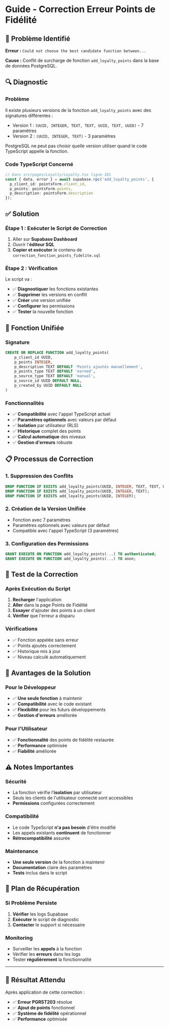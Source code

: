 # Guide - Correction Erreur Points de Fidélité

## 🚨 Problème Identifié

**Erreur :** `Could not choose the best candidate function between...`

**Cause :** Conflit de surcharge de fonction `add_loyalty_points` dans la base de données PostgreSQL.

## 🔍 Diagnostic

### Problème
Il existe plusieurs versions de la fonction `add_loyalty_points` avec des signatures différentes :
- Version 1 : `(UUID, INTEGER, TEXT, TEXT, UUID, TEXT, UUID)` - 7 paramètres
- Version 2 : `(UUID, INTEGER, TEXT)` - 3 paramètres

PostgreSQL ne peut pas choisir quelle version utiliser quand le code TypeScript appelle la fonction.

### Code TypeScript Concerné
```typescript
// Dans src/pages/Loyalty/Loyalty.tsx ligne 381
const { data, error } = await supabase.rpc('add_loyalty_points', {
  p_client_id: pointsForm.client_id,
  p_points: pointsForm.points,
  p_description: pointsForm.description
});
```

## ✅ Solution

### Étape 1 : Exécuter le Script de Correction
1. Aller sur **Supabase Dashboard**
2. Ouvrir l'**éditeur SQL**
3. **Copier et exécuter** le contenu de `correction_fonction_points_fidelite.sql`

### Étape 2 : Vérification
Le script va :
- ✅ **Diagnostiquer** les fonctions existantes
- ✅ **Supprimer** les versions en conflit
- ✅ **Créer** une version unifiée
- ✅ **Configurer** les permissions
- ✅ **Tester** la nouvelle fonction

## 🔧 Fonction Unifiée

### Signature
```sql
CREATE OR REPLACE FUNCTION add_loyalty_points(
    p_client_id UUID,
    p_points INTEGER,
    p_description TEXT DEFAULT 'Points ajoutés manuellement',
    p_points_type TEXT DEFAULT 'earned',
    p_source_type TEXT DEFAULT 'manual',
    p_source_id UUID DEFAULT NULL,
    p_created_by UUID DEFAULT NULL
)
```

### Fonctionnalités
- ✅ **Compatibilité** avec l'appel TypeScript actuel
- ✅ **Paramètres optionnels** avec valeurs par défaut
- ✅ **Isolation** par utilisateur (RLS)
- ✅ **Historique** complet des points
- ✅ **Calcul automatique** des niveaux
- ✅ **Gestion d'erreurs** robuste

## 📋 Processus de Correction

### 1. **Suppression des Conflits**
```sql
DROP FUNCTION IF EXISTS add_loyalty_points(UUID, INTEGER, TEXT, TEXT, UUID, TEXT, UUID);
DROP FUNCTION IF EXISTS add_loyalty_points(UUID, INTEGER, TEXT);
DROP FUNCTION IF EXISTS add_loyalty_points(UUID, INTEGER);
```

### 2. **Création de la Version Unifiée**
- Fonction avec 7 paramètres
- Paramètres optionnels avec valeurs par défaut
- Compatible avec l'appel TypeScript (3 paramètres)

### 3. **Configuration des Permissions**
```sql
GRANT EXECUTE ON FUNCTION add_loyalty_points(...) TO authenticated;
GRANT EXECUTE ON FUNCTION add_loyalty_points(...) TO anon;
```

## 🧪 Test de la Correction

### Après Exécution du Script
1. **Recharger** l'application
2. **Aller** dans la page Points de Fidélité
3. **Essayer** d'ajouter des points à un client
4. **Vérifier** que l'erreur a disparu

### Vérifications
- ✅ Fonction appelée sans erreur
- ✅ Points ajoutés correctement
- ✅ Historique mis à jour
- ✅ Niveau calculé automatiquement

## 🎯 Avantages de la Solution

### Pour le Développeur
- ✅ **Une seule fonction** à maintenir
- ✅ **Compatibilité** avec le code existant
- ✅ **Flexibilité** pour les futurs développements
- ✅ **Gestion d'erreurs** améliorée

### Pour l'Utilisateur
- ✅ **Fonctionnalité** des points de fidélité restaurée
- ✅ **Performance** optimisée
- ✅ **Fiabilité** améliorée

## ⚠️ Notes Importantes

### Sécurité
- La fonction vérifie l'**isolation** par utilisateur
- Seuls les clients de l'utilisateur connecté sont accessibles
- **Permissions** configurées correctement

### Compatibilité
- Le code TypeScript **n'a pas besoin** d'être modifié
- Les appels existants **continuent** de fonctionner
- **Rétrocompatibilité** assurée

### Maintenance
- **Une seule version** de la fonction à maintenir
- **Documentation** claire des paramètres
- **Tests** inclus dans le script

## 🔄 Plan de Récupération

### Si Problème Persiste
1. **Vérifier** les logs Supabase
2. **Exécuter** le script de diagnostic
3. **Contacter** le support si nécessaire

### Monitoring
- Surveiller les **appels** à la fonction
- Vérifier les **erreurs** dans les logs
- Tester **régulièrement** la fonctionnalité

---

## 🎉 Résultat Attendu

Après application de cette correction :
- ✅ **Erreur PGRST203** résolue
- ✅ **Ajout de points** fonctionnel
- ✅ **Système de fidélité** opérationnel
- ✅ **Performance** optimisée
